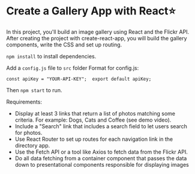 # Create a Gallery App with React:star:
In this project, you'll build an image gallery using React and the Flickr API. After creating the project with create-react-app, you will build the gallery components, write the CSS and set up routing.

`npm install` to install dependencies.

Add a `config.js` file to `src` folder                                                                                   Format for config.js:                                                                              

`const apiKey = "YOUR-API-KEY"; 
export default apiKey;`

Then `npm start` to run.

Requirements:
* Display at least 3 links that return a list of photos matching some criteria. For example: Dogs, Cats and Coffee (see demo video).
* Include a "Search" link that includes a search field to let users search for photos.
* Use React Router to set up routes for each navigation link in the directory app.
* Use the Fetch API or a tool like Axios to fetch data from the Flickr API.
* Do all data fetching from a container component that passes the data down to presentational components responsible for    displaying images
